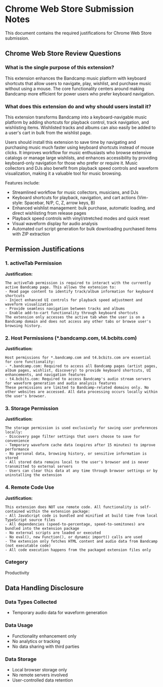 # Chrome Web Store Submission Notes

This document contains the required justifications for Chrome Web Store submission.

## Chrome Web Store Review Questions

### What is the single purpose of this extension?

This extension enhances the Bandcamp music platform with keyboard shortcuts that allow users to navigate, play, wishlist, and purchase music without using a mouse. The core functionality centers around making Bandcamp more efficient for power users who prefer keyboard navigation.

### What does this extension do and why should users install it?

This extension transforms Bandcamp into a keyboard-navigable music platform by adding shortcuts for playback control, track navigation, and wishlisting items.  Wishlisted tracks and albums can also easily be added to a user's cart in bulk from the wishlist page.

Users should install this extension to save time by navigating and purchasing music much faster using keyboard shortcuts instead of mouse clicks. It improves workflow for music enthusiasts who browse extensive catalogs or manage large wishlists, and enhances accessibility by providing keyboard-only navigation for those who prefer or require it. Music collectors and DJs also benefit from playback speed controls and waveform visualization, making it a valuable tool for music browsing.

Features include:

- Streamlined workflow for music collectors, musicians, and DJs
- Keyboard shortcuts for playback, navigation, and cart actions (Vim-style: Spacebar, N/P, C, Z, arrow keys, B)
- Enhanced wishlist management: bulk purchase, automatic loading, and direct wishlisting from release pages
- Playback speed controls with vinyl/stretched modes and quick reset
- Visual waveform display for audio analysis
- Automated curl script generation for bulk downloading purchased items with ZIP extraction

## Permission Justifications

### 1. activeTab Permission

**Justification:**
```
The activeTab permission is required to interact with the currently active Bandcamp page. This allows the extension to:
- Read page content to identify track/album information for keyboard shortcuts
- Inject enhanced UI controls for playback speed adjustment and waveform visualization
- Provide seamless navigation between tracks and albums
- Enable add-to-cart functionality through keyboard shortcuts
The extension only accesses the active tab when the user is on a Bandcamp domain and does not access any other tabs or browse user's browsing history.
```

### 2. Host Permissions (*.bandcamp.com, t4.bcbits.com)

**Justification:**
```
Host permissions for *.bandcamp.com and t4.bcbits.com are essential for core functionality:
- *.bandcamp.com: Required to access all Bandcamp pages (artist pages, album pages, wishlist, discovery) to provide keyboard shortcuts, UI enhancements, and navigation features
- t4.bcbits.com: Required to access Bandcamp's audio stream servers for waveform generation and audio analysis features
These permissions are limited to Bandcamp-related domains only. No other websites are accessed. All data processing occurs locally within the user's browser.
```

### 3. Storage Permission

**Justification:**
```
The storage permission is used exclusively for saving user preferences locally:
- Discovery page filter settings that users choose to save for convenience
- Temporary waveform cache data (expires after 15 minutes) to improve performance
- No personal data, browsing history, or sensitive information is stored
- All stored data remains local to the user's browser and is never transmitted to external servers
- Users can clear this data at any time through browser settings or by uninstalling the extension
```

### 4. Remote Code Use

**Justification:**
```
This extension does NOT use remote code. All functionality is self-contained within the extension package:
- All JavaScript code is bundled and minified at build time from local TypeScript source files
- All dependencies (speed-to-percentage, speed-to-semitones) are bundled into the extension package
- No external scripts are loaded or executed
- No eval(), new Function(), or dynamic import() calls are used
- The extension only fetches HTML content and audio data from Bandcamp (not executable code)
- All code execution happens from the packaged extension files only
```

### Category
Productivity

## Data Handling Disclosure

### Data Types Collected
- Temporary audio data for waveform generation

### Data Usage
- Functionality enhancement only
- No analytics or tracking
- No data sharing with third parties

### Data Storage
- Local browser storage only
- No remote servers involved
- User-controlled data retention
